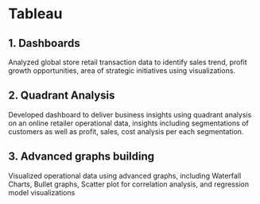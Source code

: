 # Tableau
## 1. Dashboards
Analyzed global store retail transaction data to identify sales trend, profit growth opportunities, area of strategic initiatives using visualizations.
## 2. Quadrant Analysis
Developed dashboard to deliver business insights using quadrant analysis on an online retailer operational data, insights including segmentations of customers as well as profit, sales, cost analysis per each segmentation.
## 3. Advanced graphs building
Visualized operational data using advanced graphs, including Waterfall Charts, Bullet graphs, Scatter plot for correlation analysis, and regression model visualizations
